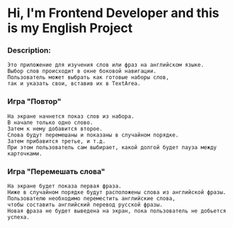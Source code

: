 ﻿# Hi, I'm Frontend Developer and this is my English Project


### Description:
```
Это приложение для изучения слов или фраз на английском языке.
Выбор слов происходит в окне боковой навигации.
Пользователь может выбрать как готовые наборы слов, 
так и указать свои, вставив их в TextArea.
```

### Игра "Повтор"
```
На экране начнется показ слов из набора. 
В начале только одно слово.
Затем к нему добавится второе. 
Слова будут перемешаны и показаны в случайном порядке.
Затем прибавится третье, и т.д.
При этом пользователь сам выбирает, какой долгой будет пауза между карточками.
```

### Игра "Перемешать слова"
```
На экране будет показа первая фраза.
Ниже в случайном порядке будут расположены слова из английской фразы.
Пользователю необходимо переместить английские слова, 
чтобы составить английский перевод русской фразы.
Новая фраза не будет выведена на экран, пока пользователь не добьется успеха.
```